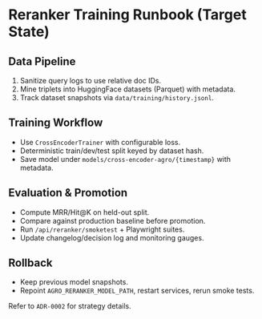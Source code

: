 # Reranker Training Runbook (Target State)

## Data Pipeline

1. Sanitize query logs to use relative doc IDs.
2. Mine triplets into HuggingFace datasets (Parquet) with metadata.
3. Track dataset snapshots via `data/training/history.jsonl`.

## Training Workflow

- Use `CrossEncoderTrainer` with configurable loss.
- Deterministic train/dev/test split keyed by dataset hash.
- Save model under `models/cross-encoder-agro/{timestamp}` with metadata.

## Evaluation & Promotion

- Compute MRR/Hit@K on held-out split.
- Compare against production baseline before promotion.
- Run `/api/reranker/smoketest` + Playwright suites.
- Update changelog/decision log and monitoring gauges.

## Rollback

- Keep previous model snapshots.
- Repoint `AGRO_RERANKER_MODEL_PATH`, restart services, rerun smoke tests.

Refer to `ADR-0002` for strategy details.
